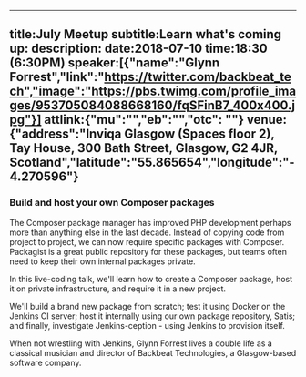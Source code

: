 ----
title:July Meetup
subtitle:Learn what's coming up:
description:
date:2018-07-10
time:18:30 (6:30PM)
speaker:[{"name":"Glynn Forrest","link":"https://twitter.com/backbeat_tech","image":"https://pbs.twimg.com/profile_images/953705084088668160/fqSFinB7_400x400.jpg"}]
attlink:{"mu":"","eb":"","otc": ""}
venue:{"address":"Inviqa Glasgow (Spaces floor 2), Tay House, 300 Bath Street, Glasgow, G2 4JR, Scotland","latitude":"55.865654","longitude":"-4.270596"}
----

### Build and host your own Composer packages

The Composer package manager has improved PHP development perhaps more than anything else in the last decade. Instead of copying code from project to project, we can now require specific packages with Composer. Packagist is a great public repository for these packages, but teams often need to keep their own internal packages private.

In this live-coding talk, we'll learn how to create a Composer package, host it on private infrastructure, and require it in a new project.

We'll build a brand new package from scratch; test it using Docker on the Jenkins CI server; host it internally using our own package repository, Satis; and finally, investigate Jenkins-ception - using Jenkins to provision itself.

When not wrestling with Jenkins, Glynn Forrest lives a double life as a classical musician and director of Backbeat Technologies, a Glasgow-based software company.


